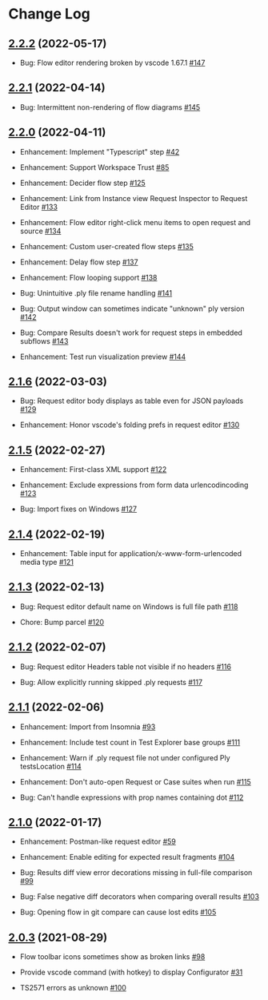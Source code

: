# Change Log

## [2.2.2](https://github.com/ply-ct/vscode-ply/tree/2.2.2) (2022-05-17)

- Bug: Flow editor rendering broken by vscode 1.67.1 [\#147](https://github.com/ply-ct/vscode-ply/issues/147)


## [2.2.1](https://github.com/ply-ct/vscode-ply/tree/2.2.1) (2022-04-14)

- Bug: Intermittent non-rendering of flow diagrams [\#145](https://github.com/ply-ct/vscode-ply/issues/145)


## [2.2.0](https://github.com/ply-ct/vscode-ply/tree/2.2.0) (2022-04-11)

- Enhancement: Implement "Typescript" step [\#42](https://github.com/ply-ct/vscode-ply/issues/42)

- Enhancement: Support Workspace Trust [\#85](https://github.com/ply-ct/vscode-ply/issues/85)

- Enhancement: Decider flow step [\#125](https://github.com/ply-ct/vscode-ply/issues/125)

- Enhancement: Link from Instance view Request Inspector to Request Editor [\#133](https://github.com/ply-ct/vscode-ply/issues/133)

- Enhancement: Flow editor right-click menu items to open request and source [\#134](https://github.com/ply-ct/vscode-ply/issues/134)

- Enhancement: Custom user-created flow steps [\#135](https://github.com/ply-ct/vscode-ply/issues/135)

- Enhancement: Delay flow step [\#137](https://github.com/ply-ct/vscode-ply/issues/137)

- Enhancement: Flow looping support [\#138](https://github.com/ply-ct/vscode-ply/issues/138)

- Bug: Unintuitive .ply file rename handling [\#141](https://github.com/ply-ct/vscode-ply/issues/141)

- Bug: Output window can sometimes indicate "unknown" ply version [\#142](https://github.com/ply-ct/vscode-ply/issues/142)

- Bug: Compare Results doesn't work for request steps in embedded subflows [\#143](https://github.com/ply-ct/vscode-ply/issues/143)

- Enhancement: Test run visualization preview [\#144](https://github.com/ply-ct/vscode-ply/issues/144)


## [2.1.6](https://github.com/ply-ct/vscode-ply/tree/2.1.6) (2022-03-03)

- Bug: Request editor body displays as table even for JSON payloads [\#129](https://github.com/ply-ct/vscode-ply/issues/129)

- Enhancement: Honor vscode's folding prefs in request editor [\#130](https://github.com/ply-ct/vscode-ply/issues/130)


## [2.1.5](https://github.com/ply-ct/vscode-ply/tree/2.1.5) (2022-02-27)

- Enhancement: First-class XML support [\#122](https://github.com/ply-ct/vscode-ply/issues/122)

- Enhancement: Exclude expressions from form data urlencodincoding [\#123](https://github.com/ply-ct/vscode-ply/issues/123)

- Bug: Import fixes on Windows [\#127](https://github.com/ply-ct/vscode-ply/issues/127)


## [2.1.4](https://github.com/ply-ct/vscode-ply/tree/2.1.4) (2022-02-19)

- Enhancement: Table input for application/x-www-form-urlencoded media type [\#121](https://github.com/ply-ct/vscode-ply/issues/121)


## [2.1.3](https://github.com/ply-ct/vscode-ply/tree/2.1.3) (2022-02-13)

- Bug: Request editor default name on Windows is full file path [\#118](https://github.com/ply-ct/vscode-ply/issues/118)

- Chore: Bump parcel [\#120](https://github.com/ply-ct/vscode-ply/issues/120)


## [2.1.2](https://github.com/ply-ct/vscode-ply/tree/2.1.2) (2022-02-07)

- Bug: Request editor Headers table not visible if no headers [\#116](https://github.com/ply-ct/vscode-ply/issues/116)

- Bug: Allow explicitly running skipped .ply requests [\#117](https://github.com/ply-ct/vscode-ply/issues/117)


## [2.1.1](https://github.com/ply-ct/vscode-ply/tree/2.1.1) (2022-02-06)

- Enhancement: Import from Insomnia [\#93](https://github.com/ply-ct/vscode-ply/issues/93)

- Enhancement: Include test count in Test Explorer base groups [\#111](https://github.com/ply-ct/vscode-ply/issues/111)

- Enhancement: Warn if .ply request file not under configured Ply testsLocation [\#114](https://github.com/ply-ct/vscode-ply/issues/114)

- Enhancement: Don't auto-open Request or Case suites when run [\#115](https://github.com/ply-ct/vscode-ply/issues/115)

- Bug: Can't handle expressions with prop names containing dot [\#112](https://github.com/ply-ct/vscode-ply/issues/112)


## [2.1.0](https://github.com/ply-ct/vscode-ply/tree/2.1.0) (2022-01-17)

- Enhancement: Postman-like request editor [\#59](https://github.com/ply-ct/vscode-ply/issues/59)

- Enhancement: Enable editing for expected result fragments [\#104](https://github.com/ply-ct/vscode-ply/issues/104)

- Bug: Results diff view error decorations missing in full-file comparison [\#99](https://github.com/ply-ct/vscode-ply/issues/99)

- Bug: False negative diff decorators when comparing overall results [\#103](https://github.com/ply-ct/vscode-ply/issues/103)

- Bug: Opening flow in git compare can cause lost edits [\#105](https://github.com/ply-ct/vscode-ply/issues/105)


## [2.0.3](https://github.com/ply-ct/vscode-ply/tree/2.0.3) (2021-08-29)

- Flow toolbar icons sometimes show as broken links [\#98](https://github.com/ply-ct/vscode-ply/issues/98)

- Provide vscode command (with hotkey) to display Configurator [\#31](https://github.com/ply-ct/vscode-ply/issues/31)

- TS2571 errors as unknown [\#100](https://github.com/ply-ct/vscode-ply/issues/100)


